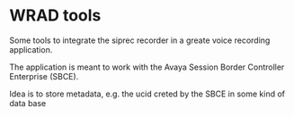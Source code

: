 # WRAD tools

Some tools to integrate the siprec recorder in a greate voice recording application.

The application is meant to work with the Avaya Session Border Controller Enterprise (SBCE).

Idea is to store metadata, e.g. the ucid creted by the SBCE in some kind of data base 